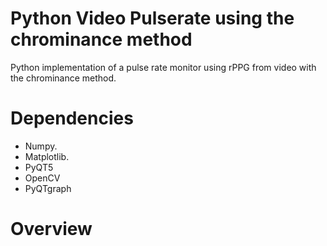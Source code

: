 # Python Video Pulserate using the chrominance method
Python implementation of a pulse rate monitor using rPPG from video with the chrominance method.

# Dependencies
* Numpy.
* Matplotlib. 
* PyQT5
* OpenCV
* PyQTgraph

# Overview






